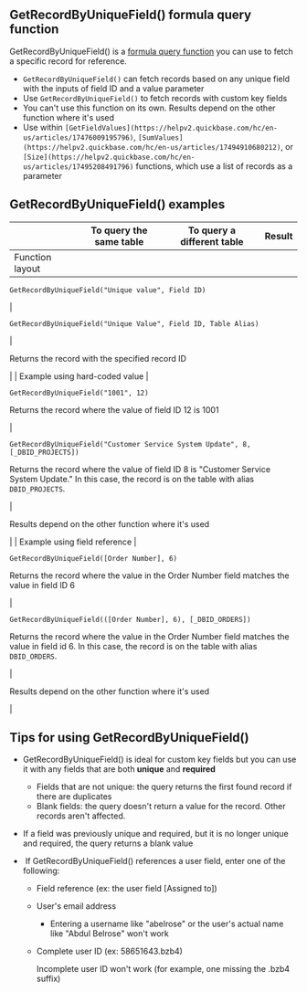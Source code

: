 ## GetRecordByUniqueField() formula query function

GetRecordByUniqueField() is a [formula query function](https://helpv2.quickbase.com/hc/en-us/articles/4570286674196) you can use to fetch a specific record for reference. 

-   `GetRecordByUniqueField()` can fetch records based on any unique field with the inputs of field ID and a value parameter
-   Use `GetRecordByUniqueField()` to fetch records with custom key fields
-   You can't use this function on its own. Results depend on the other function where it's used
-   Use within `[GetFieldValues](https://helpv2.quickbase.com/hc/en-us/articles/17476009195796)`, `[SumValues](https://helpv2.quickbase.com/hc/en-us/articles/17494910680212)`, or `[Size](https://helpv2.quickbase.com/hc/en-us/articles/17495208491796)` functions, which use a list of records as a parameter

## GetRecordByUniqueField() examples

|   | To query the same table | To query a different table | Result |
| --- | --- | --- | --- |
| Function layout | 
`GetRecordByUniqueField("Unique value", Field ID)`

 | 

`GetRecordByUniqueField("Unique Value", Field ID, Table Alias)`

 | 

Returns the record with the specified record ID

 |
| Example using hard-coded value | 

`GetRecordByUniqueField("1001", 12)`

Returns the record where the value of field ID 12 is 1001

 | 

`GetRecordByUniqueField("Customer Service System Update", 8, [_DBID_PROJECTS])`

Returns the record where the value of field ID 8 is "Customer Service System Update." In this case, the record is on the table with alias `DBID_PROJECTS`.

 | 

Results depend on the other function where it's used

 |
| Example using field reference | 

`GetRecordByUniqueField([Order Number], 6)`

Returns the record where the value in the Order Number field matches the value in field ID 6 

 | 

`GetRecordByUniqueField(([Order Number], 6), [_DBID_ORDERS])`

Returns the record where the value in the Order Number field matches the value in field id 6. In this case, the record is on the table with alias `DBID_ORDERS`.

 | 

Results depend on the other function where it's used

 |

## Tips for using GetRecordByUniqueField()

-   GetRecordByUniqueField() is ideal for custom key fields but you can use it with any fields that are both **unique** and **required**
    -   Fields that are not unique: the query returns the first found record if there are duplicates
    -   Blank fields: the query doesn't return a value for the record. Other records aren't affected.
-   If a field was previously unique and required, but it is no longer unique and required, the query returns a blank value  
    
-    If GetRecordByUniqueField() references a user field, enter one of the following:
    
    -   Field reference (ex: the user field \[Assigned to\])
        
    -   User's email address
        
        -   Entering a username like "abelrose" or the user's actual name like "Abdul Belrose" won't work
            
    -   Complete user ID (ex: 58651643.bzb4)
        
        Incomplete user ID won't work (for example, one missing the .bzb4 suffix)